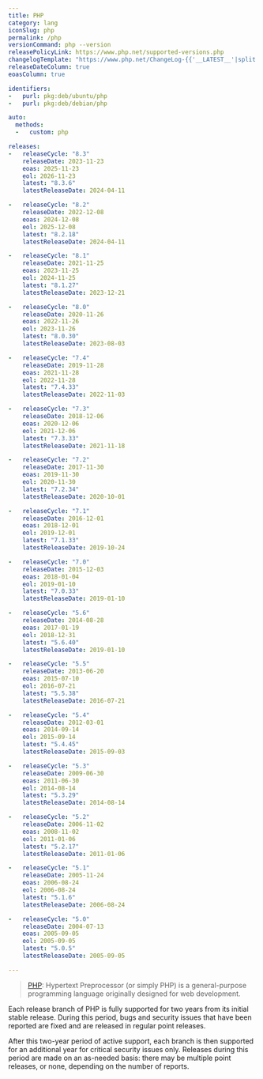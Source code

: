 ```yaml
---
title: PHP
category: lang
iconSlug: php
permalink: /php
versionCommand: php --version
releasePolicyLink: https://www.php.net/supported-versions.php
changelogTemplate: "https://www.php.net/ChangeLog-{{'__LATEST__'|split:'.'|first}}.php#__LATEST__"
releaseDateColumn: true
eoasColumn: true

identifiers:
-   purl: pkg:deb/ubuntu/php
-   purl: pkg:deb/debian/php

auto:
  methods:
  -   custom: php

releases:
-   releaseCycle: "8.3"
    releaseDate: 2023-11-23
    eoas: 2025-11-23
    eol: 2026-11-23
    latest: "8.3.6"
    latestReleaseDate: 2024-04-11

-   releaseCycle: "8.2"
    releaseDate: 2022-12-08
    eoas: 2024-12-08
    eol: 2025-12-08
    latest: "8.2.18"
    latestReleaseDate: 2024-04-11

-   releaseCycle: "8.1"
    releaseDate: 2021-11-25
    eoas: 2023-11-25
    eol: 2024-11-25
    latest: "8.1.27"
    latestReleaseDate: 2023-12-21

-   releaseCycle: "8.0"
    releaseDate: 2020-11-26
    eoas: 2022-11-26
    eol: 2023-11-26
    latest: "8.0.30"
    latestReleaseDate: 2023-08-03

-   releaseCycle: "7.4"
    releaseDate: 2019-11-28
    eoas: 2021-11-28
    eol: 2022-11-28
    latest: "7.4.33"
    latestReleaseDate: 2022-11-03

-   releaseCycle: "7.3"
    releaseDate: 2018-12-06
    eoas: 2020-12-06
    eol: 2021-12-06
    latest: "7.3.33"
    latestReleaseDate: 2021-11-18

-   releaseCycle: "7.2"
    releaseDate: 2017-11-30
    eoas: 2019-11-30
    eol: 2020-11-30
    latest: "7.2.34"
    latestReleaseDate: 2020-10-01

-   releaseCycle: "7.1"
    releaseDate: 2016-12-01
    eoas: 2018-12-01
    eol: 2019-12-01
    latest: "7.1.33"
    latestReleaseDate: 2019-10-24

-   releaseCycle: "7.0"
    releaseDate: 2015-12-03
    eoas: 2018-01-04
    eol: 2019-01-10
    latest: "7.0.33"
    latestReleaseDate: 2019-01-10

-   releaseCycle: "5.6"
    releaseDate: 2014-08-28
    eoas: 2017-01-19
    eol: 2018-12-31
    latest: "5.6.40"
    latestReleaseDate: 2019-01-10

-   releaseCycle: "5.5"
    releaseDate: 2013-06-20
    eoas: 2015-07-10
    eol: 2016-07-21
    latest: "5.5.38"
    latestReleaseDate: 2016-07-21

-   releaseCycle: "5.4"
    releaseDate: 2012-03-01
    eoas: 2014-09-14
    eol: 2015-09-14
    latest: "5.4.45"
    latestReleaseDate: 2015-09-03

-   releaseCycle: "5.3"
    releaseDate: 2009-06-30
    eoas: 2011-06-30
    eol: 2014-08-14
    latest: "5.3.29"
    latestReleaseDate: 2014-08-14

-   releaseCycle: "5.2"
    releaseDate: 2006-11-02
    eoas: 2008-11-02
    eol: 2011-01-06
    latest: "5.2.17"
    latestReleaseDate: 2011-01-06

-   releaseCycle: "5.1"
    releaseDate: 2005-11-24
    eoas: 2006-08-24
    eol: 2006-08-24
    latest: "5.1.6"
    latestReleaseDate: 2006-08-24

-   releaseCycle: "5.0"
    releaseDate: 2004-07-13
    eoas: 2005-09-05
    eol: 2005-09-05
    latest: "5.0.5"
    latestReleaseDate: 2005-09-05

---
```


> [PHP](https://www.php.net/): Hypertext Preprocessor (or simply PHP) is a general-purpose
> programming language originally designed for web development.

Each release branch of PHP is fully supported for two years from its initial stable release.
During this period, bugs and security issues that have been reported are fixed and are released in
regular point releases.

After this two-year period of active support, each branch is then supported for an additional year
for critical security issues only. Releases during this period are made on an as-needed basis:
there may be multiple point releases, or none, depending on the number of reports.
